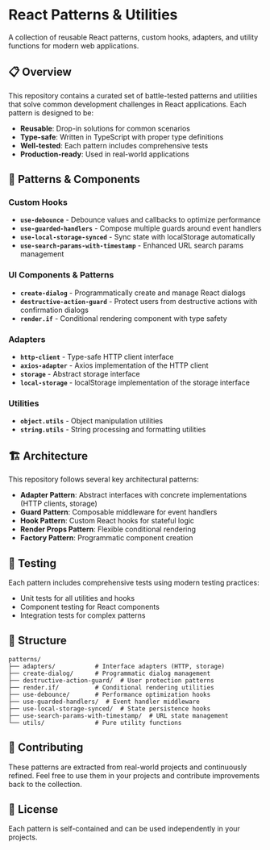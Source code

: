 # React Patterns & Utilities

A collection of reusable React patterns, custom hooks, adapters, and utility functions for modern web applications.

## 📋 Overview

This repository contains a curated set of battle-tested patterns and utilities that solve common development challenges in React applications. Each pattern is designed to be:

- **Reusable**: Drop-in solutions for common scenarios
- **Type-safe**: Written in TypeScript with proper type definitions
- **Well-tested**: Each pattern includes comprehensive tests
- **Production-ready**: Used in real-world applications

## 🚀 Patterns & Components

### Custom Hooks

- **`use-debounce`** - Debounce values and callbacks to optimize performance
- **`use-guarded-handlers`** - Compose multiple guards around event handlers
- **`use-local-storage-synced`** - Sync state with localStorage automatically
- **`use-search-params-with-timestamp`** - Enhanced URL search params management

### UI Components & Patterns

- **`create-dialog`** - Programmatically create and manage React dialogs
- **`destructive-action-guard`** - Protect users from destructive actions with confirmation dialogs
- **`render.if`** - Conditional rendering component with type safety

### Adapters

- **`http-client`** - Type-safe HTTP client interface
- **`axios-adapter`** - Axios implementation of the HTTP client
- **`storage`** - Abstract storage interface
- **`local-storage`** - localStorage implementation of the storage interface

### Utilities

- **`object.utils`** - Object manipulation utilities
- **`string.utils`** - String processing and formatting utilities

## 🏗️ Architecture

This repository follows several key architectural patterns:

- **Adapter Pattern**: Abstract interfaces with concrete implementations (HTTP clients, storage)
- **Guard Pattern**: Composable middleware for event handlers
- **Hook Pattern**: Custom React hooks for stateful logic
- **Render Props Pattern**: Flexible conditional rendering
- **Factory Pattern**: Programmatic component creation

## 🧪 Testing

Each pattern includes comprehensive tests using modern testing practices:

- Unit tests for all utilities and hooks
- Component testing for React components
- Integration tests for complex patterns

## 📁 Structure

```
patterns/
├── adapters/           # Interface adapters (HTTP, storage)
├── create-dialog/      # Programmatic dialog management
├── destructive-action-guard/  # User protection patterns
├── render.if/          # Conditional rendering utilities
├── use-debounce/       # Performance optimization hooks
├── use-guarded-handlers/  # Event handler middleware
├── use-local-storage-synced/  # State persistence hooks
├── use-search-params-with-timestamp/  # URL state management
└── utils/              # Pure utility functions
```

## 🤝 Contributing

These patterns are extracted from real-world projects and continuously refined. Feel free to use them in your projects and contribute improvements back to the collection.

## 📄 License

Each pattern is self-contained and can be used independently in your projects.
